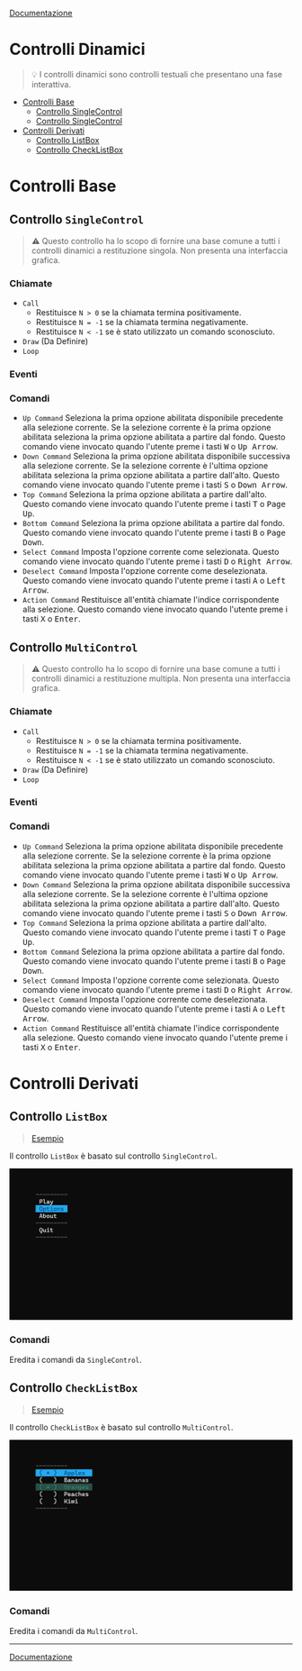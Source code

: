 [Documentazione](../DOCS.md)

# Controlli Dinamici

> 💡 I controlli dinamici sono controlli testuali che presentano una fase interattiva.

- [Controlli Base](#controlli-base)
    - [Controllo SingleControl](#controllo-singlecontrol)
    - [Controllo SingleControl](#controllo-multicontrol)
- [Controlli Derivati](#controlli-derivati)
    - [Controllo ListBox](#controllo-listbox)
    - [Controllo CheckListBox](#controllo-checklistbox)

# Controlli Base

## Controllo `SingleControl`

> ⚠️ Questo controllo ha lo scopo di fornire una base comune a tutti i controlli dinamici a restituzione singola.
> Non presenta una interfaccia grafica.

### Chiamate

- `Call`
    - Restituisce `N > 0` se la chiamata termina positivamente.
    - Restituisce `N = -1` se la chiamata termina negativamente.
    - Restituisce `N < -1` se è stato utilizzato un comando sconosciuto.
- `Draw` (Da Definire)
- `Loop`

### Eventi

### Comandi

- `Up Command` Seleziona la prima opzione abilitata disponibile precedente alla selezione corrente.
Se la selezione corrente è la prima opzione abilitata seleziona la prima opzione abilitata a partire dal fondo.
Questo comando viene invocato quando l'utente preme i tasti <kbd>W</kbd> o <kbd>Up Arrow</kbd>.
- `Down Command` Seleziona la prima opzione abilitata disponibile successiva alla selezione corrente.
Se la selezione corrente è l'ultima opzione abilitata seleziona la prima opzione abilitata a partire dall'alto.
Questo comando viene invocato quando l'utente preme i tasti <kbd>S</kbd> o <kbd>Down Arrow</kbd>.
- `Top Command` Seleziona la prima opzione abilitata a partire dall'alto.
Questo comando viene invocato quando l'utente preme i tasti <kbd>T</kbd> o <kbd>Page Up</kbd>.
- `Bottom Command` Seleziona la prima opzione abilitata a partire dal fondo.
Questo comando viene invocato quando l'utente preme i tasti <kbd>B</kbd> o <kbd>Page Down</kbd>.
- `Select Command` Imposta l'opzione corrente come selezionata.
Questo comando viene invocato quando l'utente preme i tasti <kbd>D</kbd> o <kbd>Right Arrow</kbd>.
- `Deselect Command` Imposta l'opzione corrente come deselezionata.
Questo comando viene invocato quando l'utente preme i tasti <kbd>A</kbd> o <kbd>Left Arrow</kbd>.
- `Action Command` Restituisce all'entità chiamate l'indice corrispondente alla selezione.
Questo comando viene invocato quando l'utente preme i tasti <kbd>X</kbd> o <kbd>Enter</kbd>.



## Controllo `MultiControl`

> ⚠️ Questo controllo ha lo scopo di fornire una base comune a tutti i controlli dinamici a restituzione multipla.
> Non presenta una interfaccia grafica.

### Chiamate

- `Call`
    - Restituisce `N > 0` se la chiamata termina positivamente.
    - Restituisce `N = -1` se la chiamata termina negativamente.
    - Restituisce `N < -1` se è stato utilizzato un comando sconosciuto.
- `Draw` (Da Definire)
- `Loop`

### Eventi

### Comandi

- `Up Command` Seleziona la prima opzione abilitata disponibile precedente alla selezione corrente.
Se la selezione corrente è la prima opzione abilitata seleziona la prima opzione abilitata a partire dal fondo.
Questo comando viene invocato quando l'utente preme i tasti <kbd>W</kbd> o <kbd>Up Arrow</kbd>.
- `Down Command` Seleziona la prima opzione abilitata disponibile successiva alla selezione corrente.
Se la selezione corrente è l'ultima opzione abilitata seleziona la prima opzione abilitata a partire dall'alto.
Questo comando viene invocato quando l'utente preme i tasti <kbd>S</kbd> o <kbd>Down Arrow</kbd>.
- `Top Command` Seleziona la prima opzione abilitata a partire dall'alto.
Questo comando viene invocato quando l'utente preme i tasti <kbd>T</kbd> o <kbd>Page Up</kbd>.
- `Bottom Command` Seleziona la prima opzione abilitata a partire dal fondo.
Questo comando viene invocato quando l'utente preme i tasti <kbd>B</kbd> o <kbd>Page Down</kbd>.
- `Select Command` Imposta l'opzione corrente come selezionata.
Questo comando viene invocato quando l'utente preme i tasti <kbd>D</kbd> o <kbd>Right Arrow</kbd>.
- `Deselect Command` Imposta l'opzione corrente come deselezionata.
Questo comando viene invocato quando l'utente preme i tasti <kbd>A</kbd> o <kbd>Left Arrow</kbd>.
- `Action Command` Restituisce all'entità chiamate l'indice corrispondente alla selezione.
Questo comando viene invocato quando l'utente preme i tasti <kbd>X</kbd> o <kbd>Enter</kbd>.



# Controlli Derivati

## Controllo `ListBox`

> [Esempio](../examples/listbox/main.cpp)

Il controllo `ListBox` è basato sul controllo `SingleControl`.

![ListBox](../assets/listbox.png)

### Comandi

Eredita i comandi da `SingleControl`.



## Controllo `CheckListBox`

> [Esempio](../examples/listbox/main.cpp)

Il controllo `CheckListBox` è basato sul controllo `MultiControl`.

![CheckListBox](../assets/checklistbox.png)

### Comandi

Eredita i comandi da `MultiControl`.

---

[Documentazione](../DOCS.md)
